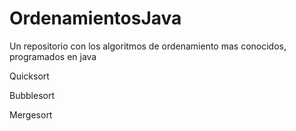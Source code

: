 # OrdenamientosJava
Un repositorio con los algoritmos de ordenamiento mas conocidos, programados en java

Quicksort

Bubblesort

Mergesort
